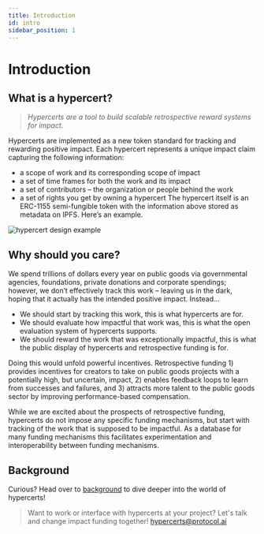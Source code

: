 ```yaml
---
title: Introduction
id: intro
sidebar_position: 1
---
```


# Introduction
## What is a hypercert?

> *Hypercerts are a tool to build scalable retrospective reward systems for impact.*

Hypercerts are implemented as a new token standard for tracking and rewarding positive impact. Each hypercert represents a unique impact claim capturing the following information:
- a scope of work and its corresponding scope of impact
- a set of time frames for both the work and its impact
- a set of contributors – the organization or people behind the work
- a set of rights you get by owning a hypercert
The hypercert itself is an ERC-1155 semi-fungible token with the information above stored as metadata on IPFS. Here’s an example.

![hypercert design example](https://raw.githubusercontent.com/protocol/hypercerts/main/docs/static/img/hypercert_example.png)

## Why should you care?
We spend trillions of dollars every year on public goods via governmental agencies, foundations, private donations and corporate spendings; however, we don’t effectively track this work – leaving us in the dark, hoping that it actually has the intended positive impact.
Instead…

- We should start by tracking this work, this is what hypercerts are for.
- We should evaluate how impactful that work was, this is what the open evaluation system of hypercerts supports.
- We should reward the work that was exceptionally impactful, this is what the public display of hypercerts and retrospective funding is for.

Doing this would unfold powerful incentives. Retrospective funding 1) provides incentives for creators to take on public goods projects with a potentially high, but uncertain, impact, 2) enables feedback loops to learn from successes and failures, and 3) attracts more talent to the public goods sector by improving performance-based compensation.

While we are excited about the prospects of retrospective funding, hypercerts do not impose any specific funding mechanisms, but start with tracking of the work that is supposed to be impactful. As a database for many funding mechanisms this facilitates experimentation and interoperability between funding mechanisms.

## Background
Curious? Head over to [background](background) to dive deeper into the world of hypercerts!

> Want to work or interface with hypercerts at your project? Let's talk and change impact funding together!
[hypercerts@protocol.ai](mailto:hypercerts@protocol.ai)
